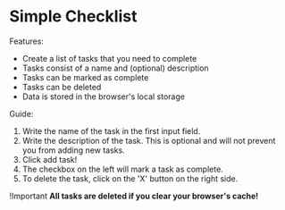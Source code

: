# Simple Checklist

Features:
- Create a list of tasks that you need to complete
- Tasks consist of a name and (optional) description
- Tasks can be marked as complete
- Tasks can be deleted
- Data is stored in the browser's local storage

Guide:
1. Write the name of the task in the first input field.
2. Write the description of the task. This is optional and will not prevent you from adding new tasks.
3. Click add task!
4. The checkbox on the left will mark a task as complete.
5. To delete the task, click on the 'X' button on the right side.

!Important
**All tasks are deleted if you clear your browser's cache!**